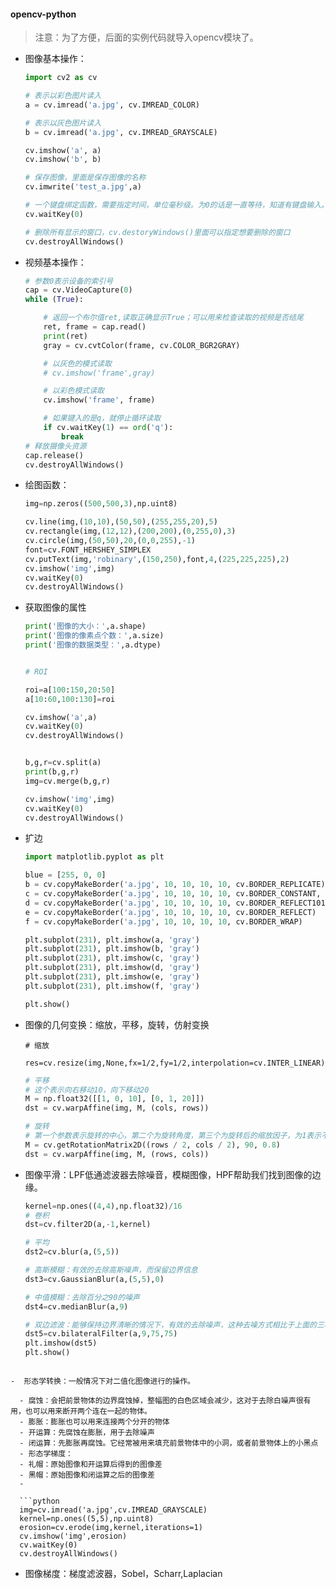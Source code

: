 #### opencv-python

> 注意：为了方便，后面的实例代码就导入opencv模块了。

- 图像基本操作：

  ```python
  import cv2 as cv
  
  # 表示以彩色图片读入
  a = cv.imread('a.jpg', cv.IMREAD_COLOR)
  
  # 表示以灰色图片读入
  b = cv.imread('a.jpg', cv.IMREAD_GRAYSCALE)
  
  cv.imshow('a', a)
  cv.imshow('b', b)
  
  # 保存图像，里面是保存图像的名称
  cv.imwrite('test_a.jpg',a)
  
  # 一个键盘绑定函数，需要指定时间，单位毫秒级。为0的话是一直等待，知道有键盘输入。键盘输入，函数会返回ASCII码值；如果没有键盘输入返回值是-1
  cv.waitKey(0)
  
  # 删除所有显示的窗口，cv.destoryWindows()里面可以指定想要删除的窗口
  cv.destroyAllWindows()
  ```

- 视频基本操作：

  

  ```python 
  # 参数0表示设备的索引号
  cap = cv.VideoCapture(0)
  while (True):
  
      # 返回一个布尔值ret,读取正确显示True；可以用来检查读取的视频是否结尾
      ret, frame = cap.read()
      print(ret)
      gray = cv.cvtColor(frame, cv.COLOR_BGR2GRAY)
  
      # 以灰色的模式读取
      # cv.imshow('frame',gray)
  
      # 以彩色模式读取
      cv.imshow('frame', frame)
  
      # 如果键入的是q，就停止循环读取
      if cv.waitKey(1) == ord('q'):
          break
  # 释放摄像头资源
  cap.release()
  cv.destroyAllWindows()
  ```

- 绘图函数：
  

  ```python
  img=np.zeros((500,500,3),np.uint8)
  
  cv.line(img,(10,10),(50,50),(255,255,20),5)
  cv.rectangle(img,(12,12),(200,200),(0,255,0),3)
  cv.circle(img,(50,50),20,(0,0,255),-1)
  font=cv.FONT_HERSHEY_SIMPLEX
  cv.putText(img,'robinary',(150,250),font,4,(225,225,225),2)
  cv.imshow('img',img)
  cv.waitKey(0)
  cv.destroyAllWindows()
  ```

- 获取图像的属性

  ```python 
  print('图像的大小：',a.shape)
  print('图像的像素点个数：',a.size)
  print('图像的数据类型：',a.dtype)
  
  
  # ROI
  
  roi=a[100:150,20:50]
  a[10:60,100:130]=roi
  
  cv.imshow('a',a)
  cv.waitKey(0)
  cv.destroyAllWindows()
  
  
  b,g,r=cv.split(a)
  print(b,g,r)
  img=cv.merge(b,g,r)
  
  cv.imshow('img',img)
  cv.waitKey(0)
  cv.destroyAllWindows()
  ```

- 扩边

  ```python
  import matplotlib.pyplot as plt
  
  blue = [255, 0, 0]
  b = cv.copyMakeBorder('a.jpg', 10, 10, 10, 10, cv.BORDER_REPLICATE)
  c = cv.copyMakeBorder('a.jpg', 10, 10, 10, 10, cv.BORDER_CONSTANT, value=blue)
  d = cv.copyMakeBorder('a.jpg', 10, 10, 10, 10, cv.BORDER_REFLECT101)
  e = cv.copyMakeBorder('a.jpg', 10, 10, 10, 10, cv.BORDER_REFLECT)
  f = cv.copyMakeBorder('a.jpg', 10, 10, 10, 10, cv.BORDER_WRAP)
  
  plt.subplot(231), plt.imshow(a, 'gray')
  plt.subplot(231), plt.imshow(b, 'gray')
  plt.subplot(231), plt.imshow(c, 'gray')
  plt.subplot(231), plt.imshow(d, 'gray')
  plt.subplot(231), plt.imshow(e, 'gray')
  plt.subplot(231), plt.imshow(f, 'gray')
  
  plt.show()
  ```

- 图像的几何变换：缩放，平移，旋转，仿射变换
  
  `# 缩放`
  
  `res=cv.resize(img,None,fx=1/2,fy=1/2,interpolation=cv.INTER_LINEAR)`
  
  ```python
  # 平移
  # 这个表示向右移动10，向下移动20
  M = np.float32([[1, 0, 10], [0, 1, 20]])
  dst = cv.warpAffine(img, M, (cols, rows))
  ```
  
  ```python
  # 旋转
  # 第一个参数表示旋转的中心，第二个为旋转角度，第三个为旋转后的缩放因子，为1表示不缩放，越小表示缩放的越小
  M = cv.getRotationMatrix2D((rows / 2, cols / 2), 90, 0.8)
  dst = cv.warpAffine(img, M, (rows, cols))
  ```
  
- 图像平滑：LPF低通滤波器去除噪音，模糊图像，HPF帮助我们找到图像的边缘。
  
  ```python
  kernel=np.ones((4,4),np.float32)/16
  # 卷积
  dst=cv.filter2D(a,-1,kernel)
  
  # 平均
  dst2=cv.blur(a,(5,5))
  
  # 高斯模糊：有效的去除高斯噪声，而保留边界信息
  dst3=cv.GaussianBlur(a,(5,5),0)
  
  # 中值模糊：去除百分之90的噪声
  dst4=cv.medianBlur(a,9)
  
  # 双边滤波：能够保持边界清晰的情况下，有效的去除噪声，这种去噪方式相比于上面的三种会比较慢。
  dst5=cv.bilateralFilter(a,9,75,75)
  plt.imshow(dst5)
  plt.show()
```
  
-  形态学转换：一般情况下对二值化图像进行的操作。

  - 腐蚀：会把前景物体的边界腐蚀掉，整幅图的白色区域会减少，这对于去除白噪声很有用，也可以用来断开两个连在一起的物体。
  - 膨胀：膨胀也可以用来连接两个分开的物体
  - 开运算：先腐蚀在膨胀，用于去除噪声
  - 闭运算：先膨胀再腐蚀。它经常被用来填充前景物体中的小洞，或者前景物体上的小黑点
  - 形态学梯度：
  - 礼帽：原始图像和开运算后得到的图像差
  - 黑帽：原始图像和闭运算之后的图像差
  - 

  ```python
  img=cv.imread('a.jpg',cv.IMREAD_GRAYSCALE)
  kernel=np.ones((5,5),np.uint8)
  erosion=cv.erode(img,kernel,iterations=1)
  cv.imshow('img',erosion)
  cv.waitKey(0)
  cv.destroyAllWindows()
  ```

- 图像梯度：梯度滤波器，Sobel，Scharr,Laplacian